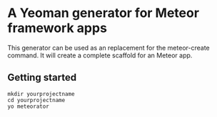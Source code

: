 # A Yeoman generator for Meteor framework apps

This generator can be used as an replacement for the meteor-create command. It will create a complete scaffold for an Meteor app.

## Getting started
	mkdir yourprojectname
	cd yourprojectname
	yo meteorator